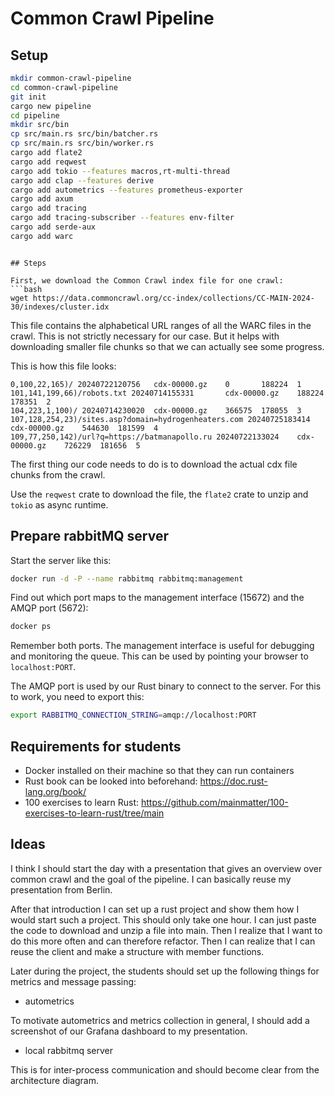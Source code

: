 # Common Crawl Pipeline

## Setup

```bash
mkdir common-crawl-pipeline
cd common-crawl-pipeline
git init
cargo new pipeline
cd pipeline
mkdir src/bin
cp src/main.rs src/bin/batcher.rs
cp src/main.rs src/bin/worker.rs
cargo add flate2
cargo add reqwest
cargo add tokio --features macros,rt-multi-thread
cargo add clap --features derive
cargo add autometrics --features prometheus-exporter
cargo add axum
cargo add tracing
cargo add tracing-subscriber --features env-filter
cargo add serde-aux
cargo add warc
```
```

## Steps

First, we download the Common Crawl index file for one crawl:
```bash
wget https://data.commoncrawl.org/cc-index/collections/CC-MAIN-2024-30/indexes/cluster.idx
```

This file contains the alphabetical URL ranges of all the WARC files in the crawl.
This is not strictly necessary for our case.
But it helps with downloading smaller file chunks so that we can actually see some progress.

This is how this file looks:
```
0,100,22,165)/ 20240722120756   cdx-00000.gz    0       188224  1
101,141,199,66)/robots.txt 20240714155331       cdx-00000.gz    188224  178351  2
104,223,1,100)/ 20240714230020  cdx-00000.gz    366575  178055  3
107,128,254,23)/sites.asp?domain=hydrogenheaters.com 20240725183414     cdx-00000.gz    544630  181599  4
109,77,250,142)/url?q=https://batmanapollo.ru 20240722133024    cdx-00000.gz    726229  181656  5
```

The first thing our code needs to do is to download the actual cdx file chunks from the crawl.

Use the `reqwest` crate to download the file, the `flate2` crate to unzip and `tokio` as async runtime.

## Prepare rabbitMQ server

Start the server like this:

```bash
docker run -d -P --name rabbitmq rabbitmq:management
```

Find out which port maps to the management interface (15672) and the AMQP port (5672):
```bash
docker ps
```

Remember both ports. The management interface is useful for debugging and monitoring the queue.
This can be used by pointing your browser to `localhost:PORT`.

The AMQP port is used by our Rust binary to connect to the server.
For this to work, you need to export this:

```bash
export RABBITMQ_CONNECTION_STRING=amqp://localhost:PORT
```

## Requirements for students

- Docker installed on their machine so that they can run containers
- Rust book can be looked into beforehand: https://doc.rust-lang.org/book/
- 100 exercises to learn Rust: https://github.com/mainmatter/100-exercises-to-learn-rust/tree/main


## Ideas

I think I should start the day with a presentation that gives an overview over common crawl
and the goal of the pipeline. I can basically reuse my presentation from Berlin.

After that introduction I can set up a rust project and show them how I would start such a project.
This should only take one hour. I can just paste the code to download and unzip a file into main.
Then I realize that I want to do this more often and can therefore refactor.
Then I can realize that I can reuse the client and make a structure with member functions.

Later during the project, the students should set up the following things for metrics and message passing:

- autometrics

To motivate autometrics and metrics collection in general, I should add a screenshot of our
Grafana dashboard to my presentation.

- local rabbitmq server

This is for inter-process communication and should become clear from the architecture diagram.
